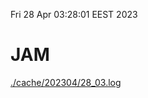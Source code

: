 Fri 28 Apr 03:28:01 EEST 2023
# JAM
<a href='./cache/202304/28_03.log'>./cache/202304/28_03.log</a>
